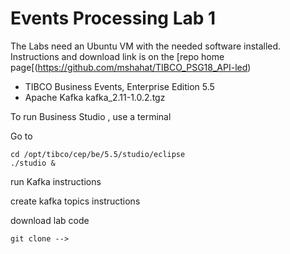 # Events Processing Lab 1

The Labs need an Ubuntu VM with the needed software installed.
Instructions and download link is on the [repo home page[(https://github.com/mshahat/TIBCO_PSG18_API-led)

* TIBCO Business Events, Enterprise Edition 5.5
* Apache Kafka kafka_2.11-1.0.2.tgz

To run Business Studio , use a terminal

Go to 
```shell
cd /opt/tibco/cep/be/5.5/studio/eclipse
./studio &
```

run Kafka instructions 



create kafka topics instructions 


download lab code 
```shell
git clone --> 
```
